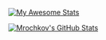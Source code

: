 [![My Awesome Stats](https://awesome-github-stats.azurewebsites.net/user-stats/Mrochkov?cardType=github&theme=dark&preferLogin=false&Title=00DD1B&Ring=5D5B6E9C&Border=0ADD00)](https://git.io/awesome-stats-card)

  <a href="https://awesome-github-stats.azurewebsites.net/index.html??cardType=github&theme=dark&preferLogin=false&Title=00DD1B&Ring=5D5B6E9C&Border=0ADD00">    <img  alt="Mrochkov's GitHub Stats" src="https://awesome-github-stats.azurewebsites.net/user-stats/Mrochkov?cardType=github&theme=dark&preferLogin=false&Title=00DD1B&Ring=5D5B6E9C&Border=0ADD00" />  </a>
